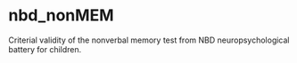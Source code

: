 # nbd_nonMEM
Criterial validity of the nonverbal memory test from NBD neuropsychological battery for children.

